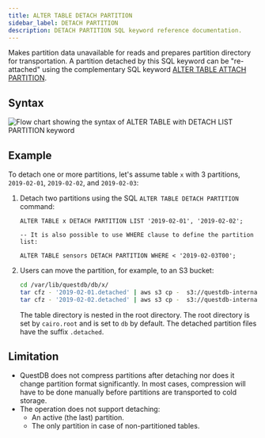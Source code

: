 ```yaml
---
title: ALTER TABLE DETACH PARTITION
sidebar_label: DETACH PARTITION
description: DETACH PARTITION SQL keyword reference documentation.
---
```


Makes partition data unavailable for reads and prepares partition directory for
transportation. A partition detached by this SQL keyword can be "re-attached"
using the complementary SQL keyword
[ALTER TABLE ATTACH PARTITION](/docs/reference/sql/alter-table-attach-partition/).

## Syntax

![Flow chart showing the syntax of ALTER TABLE with DETACH LIST PARTITION keyword](/img/docs/diagrams/alterTableDetachPartition.svg)

## Example

To detach one or more partitions, let's assume table `x` with 3 partitions,
`2019-02-01`, `2019-02-02`, and `2019-02-03`:

1. Detach two partitions using the SQL `ALTER TABLE DETACH PARTITION` command:

   ```questdb-sql
   ALTER TABLE x DETACH PARTITION LIST '2019-02-01', '2019-02-02';

   -- It is also possible to use WHERE clause to define the partition list:

   ALTER TABLE sensors DETACH PARTITION WHERE < '2019-02-03T00';
   ```

2. Users can move the partition, for example, to an S3 bucket:

   ```bash
   cd /var/lib/questdb/db/x/
   tar cfz - '2019-02-01.detached' | aws s3 cp -  s3://questdb-internal/blobs/20190201.tar.gz
   tar cfz - '2019-02-02.detached' | aws s3 cp -  s3://questdb-internal/blobs/20190202.tar.gz
   ```

   The table directory is nested in the root directory. The root directory is
   set by `cairo.root` and is set to `db` by default. The detached partition
   files have the suffix `.detached`.

## Limitation

- QuestDB does not compress partitions after detaching nor does it change
  partition format significantly. In most cases, compression will have to be
  done manually before partitions are transported to cold storage.
- The operation does not support detaching:
  - An active (the last) partition.
  - The only partition in case of non-partitioned tables.
